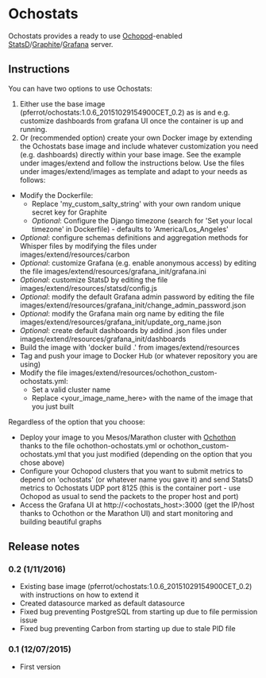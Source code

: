 # Ochostats

Ochostats provides a ready to use <a href="https://github.com/autodesk-cloud/ochopod" target="_blank">Ochopod</a>-enabled <a href="https://github.com/etsy/statsd" target="_blank">StatsD</a>/<a href="http://graphite.readthedocs.org" target="_blank">Graphite</a>/<a href="http://grafana.org" target="_blank">Grafana</a> server.

## Instructions

You can have two options to use Ochostats:
1. Either use the base image (pferrot/ochostats:1.0.6_20151029154900CET_0.2) as is and e.g. customize dashboards from grafana UI once the container is up and running.
2. Or (recommended option) create your own Docker image by extending the Ochostats base image and include whatever customization you need (e.g. dashboards) directly within your base image. See the example under images/extend and follow the instructions below.
Use the files under images/extend/images as template and adapt to your needs as follows:
- Modify the Dockerfile:
  - Replace 'my_custom_salty_string' with your own random unique secret key for Graphite
  - *Optional*: Configure the Django timezone (search for 'Set your local timezone' in Dockerfile) - defaults to 'America/Los_Angeles'
- *Optional*: configure schemas definitions and aggregation methods for Whisper files by modifying the files under images/extend/resources/carbon
- *Optional*: customize Grafana (e.g. enable anonymous access) by editing the file images/extend/resources/grafana_init/grafana.ini
- *Optional*: customize StatsD by editing the file images/extend/resources/statsd/config.js
- *Optional*: modify the default Grafana admin password by editing the file images/extend/resources/grafana_init/change_admin_password.json
- *Optional*: modify the Grafana main org name by editing the file images/extend/resources/grafana_init/update_org_name.json
- *Optional*: create default dashboards by addind .json files under images/extend/resources/grafana_init/dashboards
- Build the image with 'docker build .' from images/extend/resources
- Tag and push your image to Docker Hub (or whatever repository you are using)
- Modify the file images/extend/resources/ochothon_custom-ochostats.yml:
  - Set a valid cluster name
  - Replace &lt;your_image_name_here&gt; with the name of the image that you just built

Regardless of the option that you choose:
- Deploy your image to you Mesos/Marathon cluster with <a href="https://github.com/autodesk-cloud/ochothon" target="_blank">Ochothon</a> thanks to the file ochothon-ochostats.yml or ochothon_custom-ochostats.yml that you just modified (depending on the option that you chose above)
- Configure your Ochopod clusters that you want to submit metrics to depend on 'ochostats' (or whatever name you gave it) and send StatsD metrics to Ochostats UDP port 8125 (this is the container port - use Ochopod as usual to send the packets to the proper host and port)
- Access the Grafana UI at http://&lt;ochostats_host&gt;:3000 (get the IP/host thanks to Ochothon or the Marathon UI) and start monitoring and building beautiful graphs
  
## Release notes

### 0.2 (1/11/2016)
- Existing base image (pferrot/ochostats:1.0.6_20151029154900CET_0.2) with instructions on how to extend it
- Created datasource marked as default datasource
- Fixed bug preventing PostgreSQL from starting up due to file permission issue
- Fixed bug preventing Carbon from starting up due to stale PID file

### 0.1 (12/07/2015)
- First version